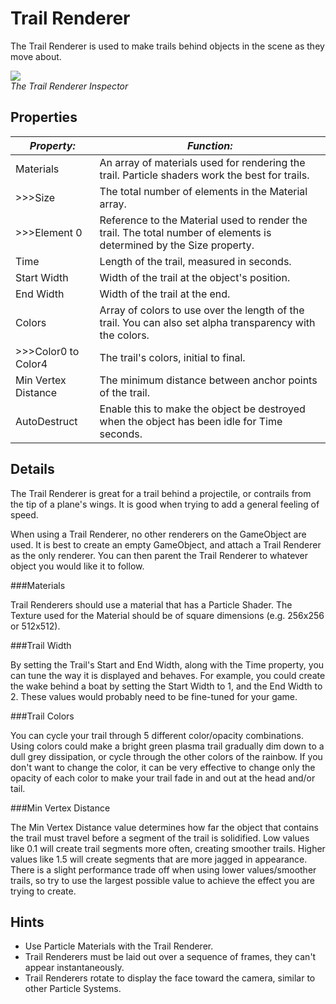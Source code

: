 Trail Renderer
==============


The <span class=keyword>Trail Renderer</span> is used to make trails behind objects in the scene as they move about.

![](http://docwiki.hq.unity3d.com/uploads/Main/Inspector-TrailRenderer.png)  
_The Trail Renderer <span class=keyword>Inspector</span>_


Properties
----------



|**_Property:_** |**_Function:_** |
|--|--|
|<span class=component>Materials</span> |An array of materials used for rendering the trail. Particle shaders work the best for trails.
|>>><span class=component>Size</span> |The total number of elements in the <span class=component>Material</span> array. |
|>>><span class=component>Element 0</span> |Reference to the <span class=keyword>Material</span> used to render the trail.  The total number of elements is determined by the <span class=component>Size</span> property. |
|<span class=component>Time</span> |Length of the trail, measured in seconds. |
|<span class=component>Start Width</span> |Width of the trail at the object's position. |
|<span class=component>End Width</span> |Width of the trail at the end. |
|<span class=component>Colors</span> |Array of colors to use over the length of the trail.  You can also set alpha transparency with the colors. |
|>>><span class=component>Color0</span> to <span class=component>Color4</span> |The trail's colors, initial to final. |
|<span class=component>Min Vertex Distance</span> |The minimum distance between anchor points of the trail. |
|<span class=component>AutoDestruct</span> |Enable this to make the object be destroyed when the object has been idle for <span class=component>Time</span> seconds. |


Details
-------


The Trail Renderer is great for a trail behind a projectile, or contrails from the tip of a plane's wings. It is good when trying to add a general feeling of speed.

When using a Trail Renderer, no other renderers on the <span class=keyword>GameObject</span> are used.  It is best to create an empty GameObject, and attach a Trail Renderer as the only renderer.  You can then parent the Trail Renderer to whatever object you would like it to follow.


###Materials

Trail Renderers should use a material that has a Particle <span class=keyword>Shader</span>.  The <span class=keyword>Texture</span> used for the Material should be of square dimensions (e.g. 256x256 or 512x512).


###Trail Width

By setting the Trail's <span class=component>Start</span> and <span class=component>End Width</span>, along with the <span class=component>Time</span> property, you can tune the way it is displayed and behaves.  For example, you could create the wake behind a boat by setting the <span class=component>Start Width</span> to 1, and the <span class=component>End Width</span> to 2.  These values would probably need to be fine-tuned for your game.


###Trail Colors

You can cycle your trail through 5 different color/opacity combinations.  Using colors could make a bright green plasma trail gradually dim down to a dull grey dissipation, or cycle through the other colors of the rainbow.  If you don't want to change the color, it can be very effective to change only the opacity of each color to make your trail fade in and out at the head and/or tail.


###Min Vertex Distance

The <span class=component>Min Vertex Distance</span> value determines how far the object that contains the trail must travel before a segment of the trail is solidified.  Low values like 0.1 will create trail segments more often, creating smoother trails.  Higher values like 1.5 will create segments that are more jagged in appearance.  There is a slight performance trade off when using lower values/smoother trails, so try to use the largest possible value to achieve the effect you are trying to create.


Hints
-----


* Use Particle Materials with the Trail Renderer.
* Trail Renderers must be laid out over a sequence of frames, they can't appear instantaneously.
* Trail Renderers rotate to display the face toward the camera, similar to other <span class=keyword>Particle Systems</span>.
